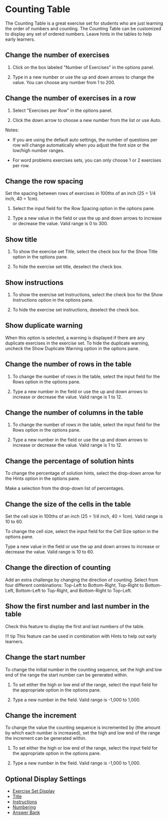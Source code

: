 # Counting Table

The Counting Table is a great exercise set for students who are just learning the order of numbers and counting. The Counting Table can be customized to display any set of ordered numbers. Leave hints in the tables to help early learners.

## Change the number of exercises

1. Click on the box labeled "Number of Exercises" in the options panel.

2. Type in a new number or use the up and down arrows to change the value. You can choose any number from 1 to 200.

## Change the number of exercises in a row

1. Select "Exercises per Row" in the options panel.

2. Click the down arrow to choose a new number from the list or use Auto.

Notes:

- If you are using the default auto settings, the number of questions per row will change automatically when you adjust the font size or the low/high number ranges.

- For word problems exercises sets, you can only choose 1 or 2 exercises per row.

## Change the row spacing

Set the spacing between rows of exercises in 100ths of an inch (25 = 1/4 inch, 40 = 1cm).

1. Select the input field for the Row Spacing option in the options pane.

2. Type a new value in the field or use the up and down arrows to increase or decrease the value. Valid range is 0 to 300.

## Show title

1. To show the exercise set Title, select the check box for the Show Title option in the options pane.

2. To hide the exercise set title, deselect the check box.

## Show instructions

1. To show the exercise set Instructions, select the check box for the Show Instructions option in the options pane.

2. To hide the exercise set instructions, deselect the check box.

## Show duplicate warning

When this option is selected, a warning is displayed if there are any duplicate exercises in the exercise set. To hide the duplicate warning, uncheck the Show Duplicate Warning option in the options pane.

## Change the number of rows in the table

1. To change the number of rows in the table, select the input field for the Rows option in the options pane.

2. Type a new number in the field or use the up and down arrows to increase or decrease the value. Valid range is 1 to 12.

## Change the number of columns in the table

1. To change the number of rows in the table, select the input field for the Rows option in the options pane.

2. Type a new number in the field or use the up and down arrows to increase or decrease the value. Valid range is 1 to 12.

## Change the percentage of solution hints

To change the percentage of solution hints, select the drop-down arrow for the Hints option in the options pane.

Make a selection from the drop-down list of percentages.

## Change the size of the cells in the table

Set the cell size in 100ths of an inch (25 = 1/4 inch, 40 = 1cm). Valid range is 10 to 60.

To change the cell size, select the input field for the Cell Size option in the options pane.

Type a new value in the field or use the up and down arrows to increase or decrease the value. Valid range is 10 to 60.

## Change the direction of counting

Add an extra challenge by changing the direction of counting. Select from four different combinations: Top-Left to Bottom-Right, Top-Right to Bottom-Left, Bottom-Left to Top-Right, and Bottom-Right to Top-Left.

## Show the first number and last number in the table

Check this feature to display the first and last numbers of the table.

!!! tip
    This feature can be used in combination with Hints to help out early learners.

## Change the start number

To change the initial number in the counting sequence, set the high and low end of the range the start number can be generated within.

1. To set either the high or low end of the range, select the input field for the appropriate option in the options pane.

2. Type a new number in the field. Valid range is -1,000 to 1,000.

## Change the increment

To change the value the counting sequence is incremented by (the amount by which each number is increased), set the high and low end of the range the increment can be generated within.

1. To set either the high or low end of the range, select the input field for the appropriate option in the options pane.

2. Type a new number in the field. Valid range is -1,000 to 1,000.

## Optional Display Settings

- [Exercise Set Display](../../options/exercise-set-display-options.md)
- [Title](../../options/title-display-options.md)
- [Instructions](../../options/instructions-display-options.md)
- [Numbering](../../options/numbering-display-options.md)
- [Answer Bank](../../options/answer-bank-display-options.md)
